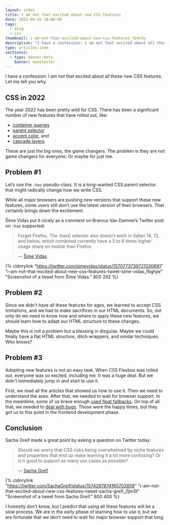 ```yaml
---
layout: index
title: I am not that excited about new CSS features
date: 2022-09-26 10:00:00
tags:
  - blog
  - css
thumbnail: i-am-not-that-excited-about-new-css-features_tb4ntp
description: "I have a confession: I am not that excited about all these new CSS features. Let me tell you why."
type: articles-item
sections2:
  - type: banner-beta
    banner: newsletter
---
```


I have a confession: I am not that excited about all these new CSS features. Let me tell you why.

## CSS in 2022

The year 2022 has been pretty wild for CSS. There has been a significant number of new features that have rolled out, like:

- [container queries](https://developer.chrome.com/blog/cq-polyfill/)
- [parent selector](https://developer.mozilla.org/en-US/docs/Web/CSS/:has)
- [accent color](https://developer.mozilla.org/en-US/docs/Web/CSS/accent-color), and
- [cascade layers](https://developer.mozilla.org/en-US/docs/Web/CSS/@layer).

These are just the big ones, the game changers. The problem is they are not game changers for everyone. Or maybe for just me.

## Problem #1

Let’s use the `:has` pseudo-class. It is a long-wanted CSS parent selector that might radically change how we write CSS.

While all major browsers are pushing new versions that support these new features, some users still don’t use the latest version of their browsers. That certainly brings down the excitement.

Šime Vidas put it nicely as a comment on Bramus Van Damme’s Twitter post on `:has` supported:

> Forget Firefox. The :has() selector also doesn’t work in Safari 14, 13, and below, which combined currently have a 5 to 6 times higher usage share on mobile than Firefox.
>
> — [Šime Vidas](https://twitter.com/simevidas/status/1570773739721330691)

{% cldnrylink "https://twitter.com/simevidas/status/1570773739721330691" "i-am-not-that-excited-about-new-css-features-tweet-sime-vidas_fbghjw" "Screenshot of a tweet from Šime Vidas." 800 262 %}

## Problem #2

Since we didn’t have all these features for ages, we learned to accept CSS limitations, and we had to make sacrifices in our HTML documents. So, not only do we need to know how and where to apply these new features, we should learn how to adapt our HTML structure to these changes.

Maybe this is not a problem but a blessing in disguise. Maybe we could finally have a flat HTML structure, ditch wrappers, and similar techniques. Who knows?

## Problem #3

Adopting new features is not an easy task. When CSS Flexbox was rolled out, everyone was so excited, including me. It was a huge deal. But we didn’t immediately jump in and start to use it.

First, we read all the articles that showed us how to use it. Then we need to understand the axes. After that, we needed to wait for browser support. In the meantime, some of us brave enough [used float fallbacks](https://developer.mozilla.org/en-US/docs/Web/CSS/CSS_Flexible_Box_Layout/Backwards_Compatibility_of_Flexbox#useful_fallback_techniques). On top of all that, we needed to [deal with bugs](https://github.com/philipwalton/flexbugs). Those were the happy times, but they got us to this point in the frontend development phase.

## Conclusion

Sacha Greif made a great point by asking a question on Twitter today:

> Should we worry that CSS risks being overwhelmed by niche features and properties that end up make learning it a lot more confusing?
> Or is it good to support as many use cases as possible?
>
> — [Sacha Greif](https://twitter.com/SachaGreif/status/1574287874165702658)

{% cldnrylink "https://twitter.com/SachaGreif/status/1574287874165702658" "i-am-not-that-excited-about-new-css-features-tweet-sacha-greif_j1jm5t" "Screenshot of a tweet from Sacha Greif." 800 400 %}

I honestly don’t know, but I predict that using all these features will be a slow process. We are in the early phase of learning how to use it, but we are fortunate that we don’t need to wait for major browser support that long.
